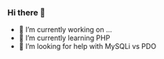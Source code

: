 ### Hi there 👋

- 🔭 I’m currently working on ...
- 🌱 I’m currently learning PHP
- 🤔 I’m looking for help with MySQLi vs PDO

<!--
**Manlililok2162/Manlililok2162** is a ✨ _special_ ✨ repository because its `README.md` (this file) appears on your GitHub profile.

Here are some ideas to get you started:

- 🔭 I’m currently working on ...
- 🌱 I’m currently learning ...
- 👯 I’m looking to collaborate on ...
- 🤔 I’m looking for help with ...
- 💬 Ask me about ...
- 📫 How to reach me: ...
- 😄 Pronouns: ...
- ⚡ Fun fact: ...
-->
